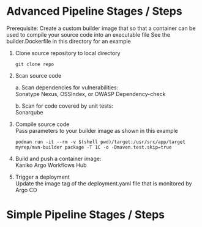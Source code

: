 # Advanced Pipeline Stages / Steps

Prerequisite:
Create a custom builder image that so that a container can be used to compile your source code into an executable file
See the builder.Dockerfile in this directory for an example


1. Clone source repository to local directory
   ```
   git clone repo
   ```

2. Scan source code

   a. Scan dependencies for vulnerabilities:  
   Sonatype Nexus, OSSIndex, or OWASP Dependency-check

   b. Scan for code covered by unit tests:  
   Sonarqube

3. Compile source code  
   Pass parameters to your builder image as shown in this example
   ```
   podman run -it --rm -v $(shell pwd)/target:/usr/src/app/target myrep/mvn-builder package -T 1C -o -Dmaven.test.skip=true
   ```

4. Build and push a container image:  
   Kaniko Argo Workflows Hub

5. Trigger a deployment  
   Update the image tag of the deployment.yaml file that is monitored by Argo CD


# Simple Pipeline Stages / Steps

